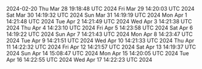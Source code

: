 2024-02-20
Thu Mar 28 19:18:48 UTC 2024
Fri Mar 29 14:20:03 UTC 2024
Sat Mar 30 14:19:32 UTC 2024
Sun Mar 31 14:19:19 UTC 2024
Mon Apr  1 14:21:48 UTC 2024
Tue Apr  2 14:21:49 UTC 2024
Wed Apr  3 14:21:38 UTC 2024
Thu Apr  4 14:23:10 UTC 2024
Fri Apr  5 14:23:58 UTC 2024
Sat Apr  6 14:19:22 UTC 2024
Sun Apr  7 14:21:43 UTC 2024
Mon Apr  8 14:23:47 UTC 2024
Tue Apr  9 14:21:51 UTC 2024
Wed Apr 10 14:21:33 UTC 2024
Thu Apr 11 14:22:32 UTC 2024
Fri Apr 12 14:21:57 UTC 2024
Sat Apr 13 14:19:37 UTC 2024
Sun Apr 14 15:08:47 UTC 2024
Mon Apr 15 14:20:05 UTC 2024
Tue Apr 16 14:22:55 UTC 2024
Wed Apr 17 14:22:23 UTC 2024
